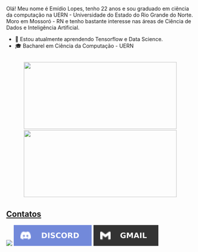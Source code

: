 Olá! Meu nome é Emídio Lopes, tenho 22 anos e sou graduado em ciência da computação na UERN - Universidade do Estado do Rio Grande do Norte. Moro em Mossoró - RN e tenho bastante interesse nas áreas de Ciência de Dados e Inteligência Artificial.


- 📖 Estou atualmente aprendendo Tensorflow e Data Science.
- 🎓 Bacharel em Ciência da Computação - UERN

<div>

 ##
 
<div align="center">
  <a href="https://github.com/EmidioLP">
  <img height="180em" width="410em" src="https://github-readme-stats.vercel.app/api?username=EmidioLP&show_icons=true&theme=tokyonight&include_all_commits=true&count_private=true"/>
  <img height="180em" width="410em" src="https://github-readme-stats.vercel.app/api/top-langs/?username=EmidioLP&layout=compact&langs_count=7&theme=tokyonight"/>
</div>
  
  ##

## Contatos
<a href='https://www.linkedin.com/in/emídio-lopes-de-souza-neto/' target='_blank'><img src='https://img.shields.io/badge/Linkedin-0A66C2?&style=for-the-badge&logo=linkedin'></a>
 <a href="https://discord.gg/Lolpes#7652" target="_blank"><img src="https://github.com/marcos16165/marcos16165/blob/main/img/DISCORD.svg" target="_blank"></a>
 <a href = "mailto:emidio551@gmail.com"><img src="https://github.com/marcos16165/marcos16165/blob/main/img/GMAIL.svg" target="_blank"></a>
<!--
**EmidioLP/EmidioLP** is a ✨ _special_ ✨ repository because its `README.md` (this file) appears on your GitHub profile.

Here are some ideas to get you started:

- 🔭 I’m currently working on ...
- 🌱 I’m currently learning ...
- 👯 I’m looking to collaborate on ...
- 💬 Ask me about ...
- 📫 How to reach me: ...
- 😄 Pronouns: ...
- ⚡ Fun fact: ...
-->

